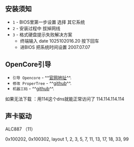 ## 安装须知

* `1` - BIOS里第一步设置 选择 其它系统
* `2` - 安装过程中 拔掉网线
* `3` - 格式硬盘提示失败解决方案
     * 终端输入 date 1025102016.20 按下回车
     * 进BIOS 把系统时间设置 2007.07.07


## OpenCore引导
* `引导 Opencore`  - ^^[官网地址](https://dortania.github.io/OpenCore-Install-Guide/)^^.
* `修改 ProperTree`  - ^^[github](https://github.com/corpnewt/ProperTree)^^.
* `机器三码`  - ^^[github](https://github.com/corpnewt/GenSMBIOS)^^.

如果无法下载 ：用114这个dns就能正常访问了 114.114.114.114

## 声卡驱动
ALC887  （11）

0x100202, 0x100302, layout 1, 2, 3, 5, 7, 11, 13, 17, 18, 33, 99


